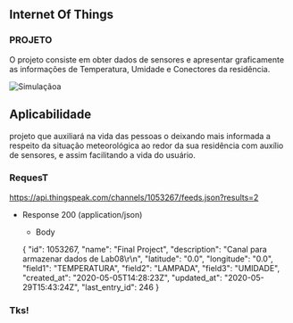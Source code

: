 

## Internet Of Things


### PROJETO

O projeto consiste em obter dados de sensores e apresentar graficamente as informações de Temperatura, Umidade e Conectores da residência.

![Simulaçãoa](https://user-images.githubusercontent.com/63813811/194684410-e9b8af83-f2b4-47ad-8d09-da22dfc13b7f.png)

## Aplicabilidade



projeto que auxiliará na vida das pessoas o deixando mais informada a respeito da situação meteorológica ao redor da sua residência com auxílio de sensores, e assim facilitando a vida do usuário.

### RequesT

 https://api.thingspeak.com/channels/1053267/feeds.json?results=2
  
+ Response 200 (application/json)

    + Body

            
 
  {
    "id": 1053267,
    "name": "Final Project",
    "description": "Canal para armazenar dados de Lab08\r\n",
    "latitude": "0.0",
    "longitude": "0.0",
    "field1": "TEMPERATURA",
    "field2": "LAMPADA",
    "field3": "UMIDADE",
    "created_at": "2020-05-05T14:28:23Z",
    "updated_at": "2020-05-29T15:43:24Z",
    "last_entry_id": 246
  }
  
           

### Tks!

